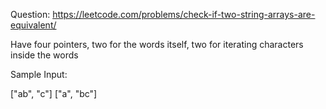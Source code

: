 Question: https://leetcode.com/problems/check-if-two-string-arrays-are-equivalent/

Have four pointers, two for the words itself, two for iterating characters inside the words

Sample Input: 

["ab", "c"]
["a", "bc"]